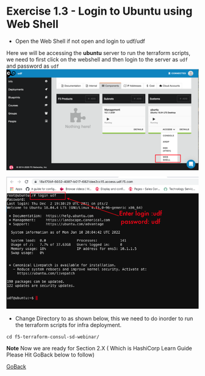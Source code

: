 # Exercise 1.3 - Login to Ubuntu using Web Shell
- Open the Web Shell if not open  and login to udf/udf

Here we will be accessing the **ubuntu** server to run the terraform scripts,
 we need to first click on the webshell and then login to the server as ```udf``` and password as ```udf```
   ![alt text](../images/accessbuntu.png)

   ![alt text](../images/udflogin.png)

- Change Directory to as shown below, this we need to do inorder to run the terraform scripts for infra deployment. 

```
cd f5-terraform-consul-sd-webinar/

```
**Note** Now we are ready for Section 2.X ( Which is HashiCorp Learn Guide Please Hit GoBack below to follow) 

[GoBack](../README.md)
